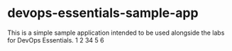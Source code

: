 # devops-essentials-sample-app

This is a simple sample application intended to be used alongside the labs for DevOps Essentials.
1
2
34
5
6
